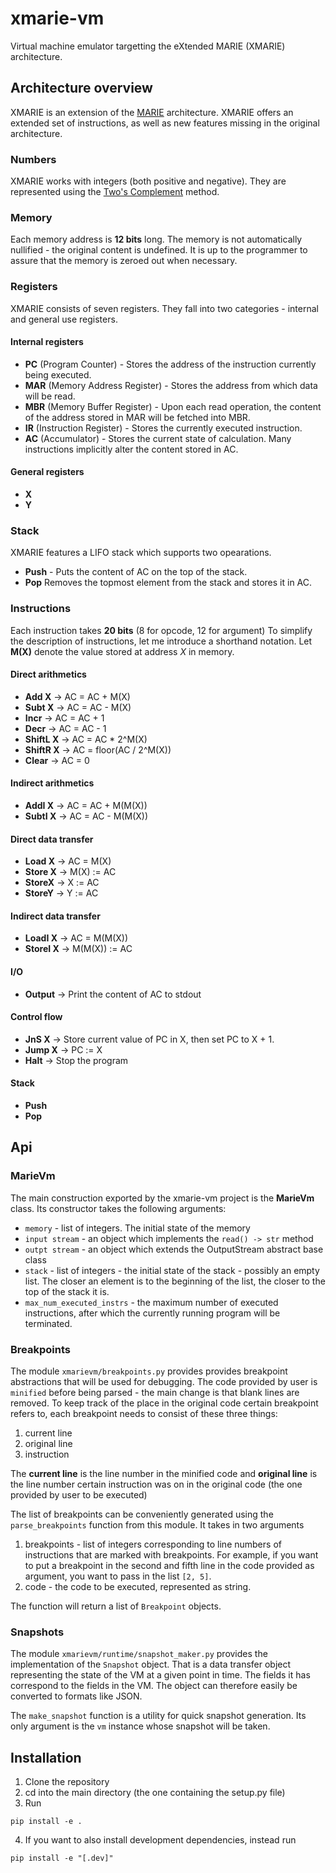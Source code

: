 # xmarie-vm
Virtual machine emulator targetting the eXtended MARIE (XMARIE) architecture.

## Architecture overview
XMARIE is an extension of the [MARIE](http://cf.linnbenton.edu/bcs/cs/parisj/upload/cs271-marie.pdf) architecture.
XMARIE offers an extended set of instructions, as well as new features missing in the original architecture.

### Numbers
XMARIE works with integers (both positive and negative). They are represented using the [Two's Complement](https://en.wikipedia.org/wiki/Two%27s_complement) method.

### Memory
Each memory address is **12 bits** long. The memory is not automatically nullified - the original content is undefined. It is up to the programmer to assure that the memory is zeroed out when necessary.

### Registers
XMARIE consists of seven registers. They fall into two categories - internal and general use registers.

#### Internal registers
- **PC** (Program Counter) - Stores the address of the instruction currently being executed.
- **MAR** (Memory Address Register) - Stores the address from which data will be read.
- **MBR** (Memory Buffer Register) - Upon each read operation, the content of the address stored in MAR will be fetched into MBR.
- **IR** (Instruction Register) - Stores the currently executed instruction.
- **AC** (Accumulator) - Stores the current state of calculation. Many instructions implicitly alter the content stored in AC.

#### General registers
- **X**
- **Y**

### Stack
XMARIE features a LIFO stack which supports two opearations.
- **Push** - Puts the content of AC on the top of the stack.
- **Pop** Removes the topmost element from the stack and stores it in AC.

### Instructions
Each instruction takes **20 bits** (8 for opcode, 12 for argument)
To simplify the description of instructions, let me introduce a shorthand notation.
Let **M(X)** denote the value stored at address *X* in memory. 

#### Direct arithmetics
- **Add X** -> AC = AC + M(X)
- **Subt X** -> AC = AC - M(X)
- **Incr** -> AC = AC + 1
- **Decr** -> AC = AC - 1
- **ShiftL X** -> AC = AC * 2^M(X)
- **ShiftR X** -> AC = floor(AC / 2^M(X))
- **Clear** -> AC = 0

#### Indirect arithmetics
- **AddI X** -> AC = AC + M(M(X))
- **SubtI X** -> AC = AC - M(M(X))

#### Direct data transfer
- **Load X** -> AC = M(X)
- **Store X** -> M(X) := AC
- **StoreX** -> X := AC
- **StoreY** -> Y := AC

#### Indirect data transfer
- **LoadI X** -> AC = M(M(X))
- **StoreI X** -> M(M(X)) := AC

#### I/O
 - **Output** -> Print the content of AC to stdout

#### Control flow
- **JnS X** -> Store current value of PC in X, then set PC to X + 1.
- **Jump X** -> PC := X
- **Halt** -> Stop the program

#### Stack
- **Push**
- **Pop**

## Api

### MarieVm
The main construction exported by the xmarie-vm project is the **MarieVm** class. Its constructor takes the following arguments:
- `memory` - list of integers. The initial state of the memory
- `input stream` - an object which implements the `read() -> str` method
- `outpt stream` - an object which extends the OutputStream abstract base class 
- `stack` - list of integers - the initial state of the stack - possibly an empty list. The closer an element is to the beginning of the list, the closer to the top of the stack it is.
- `max_num_executed_instrs` - the maximum number of executed instructions, after which the currently running program will be terminated.

### Breakpoints
The module `xmarievm/breakpoints.py` provides provides breakpoint abstractions that will be used for debugging.
The code provided by user is `minified` before being parsed - the main change is that blank lines are removed. To keep track 
of the place in the original code certain breakpoint refers to, each breakpoint needs to consist of these three things: 
1. current line
2. original line
3. instruction

The **current line** is the line number in the minified code and **original line** is the line number certain instruction 
was on in the original code (the one provided by user to be executed)

The list of breakpoints can be conveniently generated using the `parse_breakpoints` function from this module. It takes in two arguments
1. breakpoints - list of integers corresponding to line numbers of instructions that are marked with breakpoints. For example, if you want to put a breakpoint in the second and fifth line in the code provided as argument, you want to pass in the list `[2, 5]`.
2. code - the code to be executed, represented as string.

The function will return a list of `Breakpoint` objects.

### Snapshots
The module `xmarievm/runtime/snapshot_maker.py` provides the implementation of the `Snapshot` object. That is a data transfer object representing the state of the VM at a given point in time. The fields it has correspond to the fields in the VM. The object can therefore easily be converted to formats like JSON.

The `make_snapshot` function is a utility for quick snapshot generation. Its only argument is the `vm` instance whose snapshot will be taken.

## Installation
1. Clone the repository
2. cd into the main directory (the one containing the setup.py file)
3. Run
```
pip install -e .
```
4. If you want to also install development dependencies, instead run
```
pip install -e "[.dev]"
```

   
